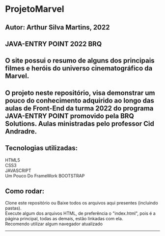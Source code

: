 # ProjetoMarvel


## Autor: Arthur Silva Martins, 2022
## JAVA-ENTRY POINT 2022 BRQ

## O site possui o resumo de alguns dos principais filmes e heróis do universo cinematográfico da Marvel. 

## O projeto neste repositório, visa demonstrar um pouco do conhecimento adquirido ao longo das aulas de Front-End da turma 2022 do programa JAVA-ENTRY POINT promovido pela BRQ Solutions. Aulas ministradas pelo professor Cid Andradre.

## Tecnologias utilizadas:
HTML5 <br>
CSS3<br>
JAVASCRIPT<br>
Um Pouco Do FrameWork BOOTSTRAP

## Como rodar:
Clone este repositório ou Baixe todos os arquivos aqui presentes (incluindo pastas).<br>
Execute algum dos arquivos HTML, de preferência o "index.html", pois é a página principal, todas as demais, estão linkadas com ela.
<br>
Recomendo utilizar algum navegador atualizado<br>

-------------------------------------------------------------------------------------
